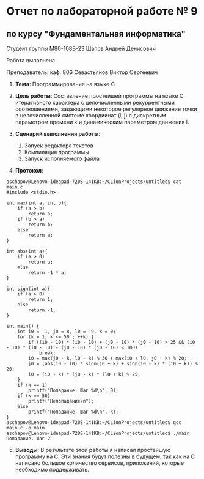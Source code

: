 # Отчет по лабораторной работе № 9
## по курсу "Фундаментальная информатика"

Студент группы М80-108Б-23 Щапов Андрей Денисович

Работа выполнена 

Преподаватель: каф. 806 Севастьянов Виктор Сергеевич

1. **Тема**: Программирование на языке C

2. **Цель работы**: Составление простейшей программы на языке C итеративного характера с целочисленными рекуррентными соотношениями, задающими некоторое регулярное движение точки в целочисленной системе коордиинат (i, j) с дискретным параметром времени k и динамическим параметром движения l.

3. **Сценарий выполнения работы**: 
   1. Запуск редактора текстов
   2. Компиляция программы
   3. Запуск исполняемого файла

4. **Протокол**: 
```
aschapov@Lenovo-ideapad-720S-14IKB:~/CLionProjects/untitled$ cat main.c
#include <stdio.h>

int max(int a, int b){
    if (a > b)
        return a;
    if (b > a)
        return b;
    else
        return a;
}

int abs(int a){
    if (a > 0)
        return a;
    else
        return -1 * a;
}

int sign(int a){
    if (a > 0)
        return 1;
    else
        return -1;
}

int main() {
    int i0 = -1, j0 = 8, l0 = -9, k = 0;
    for (k = 1; k <= 50 ; ++k) {
        if ((i0 - 10) * (i0 - 10) + (j0 - 10) * (j0 - 10) > 25 && (i0 - 10) * (i0 - 10) + (j0 - 10) * (j0 - 10) < 100)
            break;
        i0 = max(j0 - k, l0 - k) % 30 + max(i0 + l0, j0 + k) % 20;
        j0 = (abs(i0 - l0) * sign(j0 + k) + sign(i0 - k) * (j0 + k)) % 20;
        l0 = (i0 + k) * (j0 - k) * (l0 + k) % 25;
    }
    if (k == 1)
        printf("Попадание. Шаг %d\n", 0);
    if (k == 50)
        printf("Непопадание\n");
    else
        printf("Попадание. Шаг %d\n", k);
}
aschapov@Lenovo-ideapad-720S-14IKB:~/CLionProjects/untitled$ gcc main.c -o main
aschapov@Lenovo-ideapad-720S-14IKB:~/CLionProjects/untitled$ ./main
Попадание. Шаг 2
```

5. **Выводы**: В результате этой работы я написал простейшую программу на C. Эти знания будут полезны в будущем, так как на C написано большое количество сервисов, приложений, которые необходимо поддерживать.

